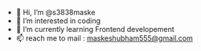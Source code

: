 - 👋 Hi, I’m @s3838maske
- 👀 I’m interested in coding
- 🌱 I’m currently learning Frontend developement
- 📫 reach me to mail : maskeshubham555@gmail.com

<!---
s3838maske/s3838maske is a ✨ special ✨ repository because its `README.md` (this file) appears on your GitHub profile.
You can click the Preview link to take a look at your changes.
--->
